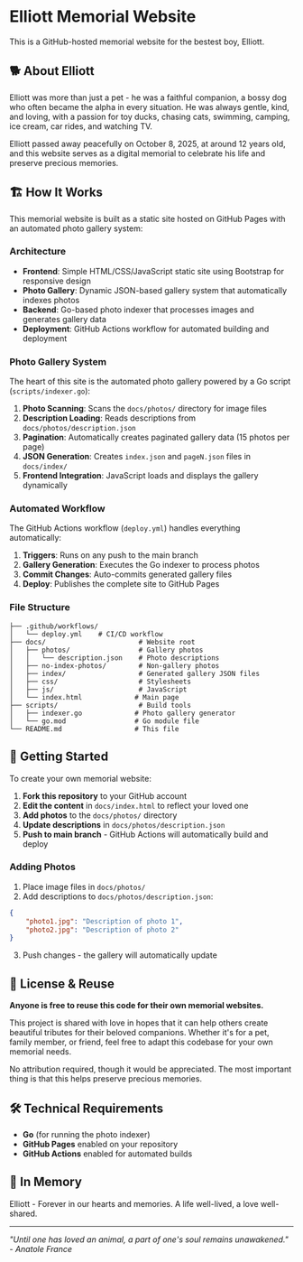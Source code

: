 # Elliott Memorial Website

This is a GitHub-hosted memorial website for the bestest boy, Elliott.

## 🐕 About Elliott

Elliott was more than just a pet - he was a faithful companion, a bossy dog who often became the alpha in every situation. He was always gentle, kind, and loving, with a passion for toy ducks, chasing cats, swimming, camping, ice cream, car rides, and watching TV.

Elliott passed away peacefully on October 8, 2025, at around 12 years old, and this website serves as a digital memorial to celebrate his life and preserve precious memories.

## 🏗️ How It Works

This memorial website is built as a static site hosted on GitHub Pages with an automated photo gallery system:

### Architecture

- **Frontend**: Simple HTML/CSS/JavaScript static site using Bootstrap for responsive design
- **Photo Gallery**: Dynamic JSON-based gallery system that automatically indexes photos
- **Backend**: Go-based photo indexer that processes images and generates gallery data
- **Deployment**: GitHub Actions workflow for automated building and deployment

### Photo Gallery System

The heart of this site is the automated photo gallery powered by a Go script (`scripts/indexer.go`):

1. **Photo Scanning**: Scans the `docs/photos/` directory for image files
2. **Description Loading**: Reads descriptions from `docs/photos/description.json`
3. **Pagination**: Automatically creates paginated gallery data (15 photos per page)
4. **JSON Generation**: Creates `index.json` and `pageN.json` files in `docs/index/`
5. **Frontend Integration**: JavaScript loads and displays the gallery dynamically

### Automated Workflow

The GitHub Actions workflow (`deploy.yml`) handles everything automatically:

1. **Triggers**: Runs on any push to the main branch
2. **Gallery Generation**: Executes the Go indexer to process photos
3. **Commit Changes**: Auto-commits generated gallery files
4. **Deploy**: Publishes the complete site to GitHub Pages

### File Structure

```
├── .github/workflows/
│   └── deploy.yml    # CI/CD workflow
├── docs/                       # Website root
│   ├── photos/                 # Gallery photos
│   │   └── description.json    # Photo descriptions
│   ├── no-index-photos/        # Non-gallery photos
│   ├── index/                  # Generated gallery JSON files
│   ├── css/                    # Stylesheets
│   ├── js/                     # JavaScript
│   └── index.html             # Main page
├── scripts/                    # Build tools
│   ├── indexer.go             # Photo gallery generator
│   └── go.mod                 # Go module file
└── README.md                  # This file
```

## 🚀 Getting Started

To create your own memorial website:

1. **Fork this repository** to your GitHub account
2. **Edit the content** in `docs/index.html` to reflect your loved one
3. **Add photos** to the `docs/photos/` directory
4. **Update descriptions** in `docs/photos/description.json`
5. **Push to main branch** - GitHub Actions will automatically build and deploy

### Adding Photos

1. Place image files in `docs/photos/`
2. Add descriptions to `docs/photos/description.json`:
```json
{
    "photo1.jpg": "Description of photo 1",
    "photo2.jpg": "Description of photo 2"
}
```
3. Push changes - the gallery will automatically update

## 📝 License & Reuse

**Anyone is free to reuse this code for their own memorial websites.**

This project is shared with love in hopes that it can help others create beautiful tributes for their beloved companions. Whether it's for a pet, family member, or friend, feel free to adapt this codebase for your own memorial needs.

No attribution required, though it would be appreciated. The most important thing is that this helps preserve precious memories.

## 🛠️ Technical Requirements

- **Go** (for running the photo indexer)
- **GitHub Pages** enabled on your repository
- **GitHub Actions** enabled for automated builds

## 💝 In Memory

Elliott - Forever in our hearts and memories. A life well-lived, a love well-shared.

---

*"Until one has loved an animal, a part of one's soul remains unawakened." - Anatole France*
